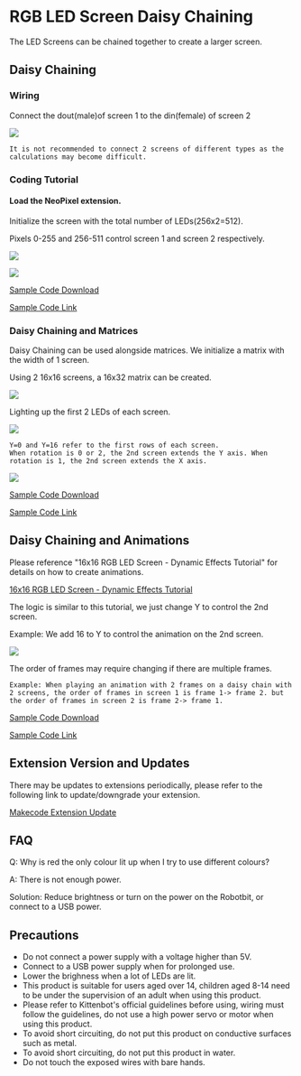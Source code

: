 # RGB LED Screen Daisy Chaining

The LED Screens can be chained together to create a larger screen.

## Daisy Chaining

### Wiring

Connect the dout(male)of screen 1 to the din(female) of screen 2

![](./LEDMatrixT3/123.jpg)

    It is not recommended to connect 2 screens of different types as the calculations may become difficult.
    
### Coding Tutorial

#### Load the NeoPixel extension.

Initialize the screen with the total number of LEDs(256x2=512).

Pixels 0-255 and 256-511 control screen 1 and screen 2 respectively.

![](./LEDMatrixT3/code2.png)

![](./LEDMatrixT3/daisymatrix.jpg)

[Sample Code Download](https://bit.ly/LEDMatrixT3_06Hex)

[Sample Code Link](https://makecode.microbit.org/_W6eTxHa4cEj5)

### Daisy Chaining and Matrices

Daisy Chaining can be used alongside matrices. We initialize a matrix with the width of 1 screen.

Using 2 16x16 screens, a 16x32 matrix can be created.

![](./LEDMatrixT3/text4180.png)

Lighting up the first 2 LEDs of each screen.

![](./LEDMatrixT3/code3.png)

    Y=0 and Y=16 refer to the first rows of each screen.       
    When rotation is 0 or 2, the 2nd screen extends the Y axis. When rotation is 1, the 2nd screen extends the X axis.

![](./LEDMatrixT3/daisychain.jpg)

[Sample Code Download](https://bit.ly/LEDMatrixT3_07Hex)

[Sample Code Link](https://makecode.microbit.org/_ipJh3qVgdbtr)



## Daisy Chaining and Animations

Please reference "16x16 RGB LED Screen - Dynamic Effects Tutorial" for details on how to create animations.

[16x16 RGB LED Screen - Dynamic Effects Tutorial](./LEDMatrixNeoMatrix3.md)

The logic is similar to this tutorial, we just change Y to control the 2nd screen.

Example: We add 16 to Y to control the animation on the 2nd screen.

![](./LEDMatrixT3/offsetY.png)

The order of frames may require changing if there are multiple frames.

    Example: When playing an animation with 2 frames on a daisy chain with 2 screens, the order of frames in screen 1 is frame 1-> frame 2. but the order of frames in screen 2 is frame 2-> frame 1.

[Sample Code Download](https://bit.ly/LEDMatrixT4_03Hex)

[Sample Code Link](https://makecode.microbit.org/_8Xy2mWWLoDtg)

## Extension Version and Updates

There may be updates to extensions periodically, please refer to the following link to update/downgrade your extension.

[Makecode Extension Update](../../../Makecode/makecode_extensionUpdate)

## FAQ

Q: Why is red the only colour lit up when I try to use different colours?

A: There is not enough power.

Solution: Reduce brightness or turn on the power on the Robotbit, or connect to a USB power.

## Precautions

- Do not connect a power supply with a voltage higher than 5V.
- Connect to a USB power supply when for prolonged use.
- Lower the brighness when a lot of LEDs are lit.
- This product is suitable for users aged over 14, children aged 8-14 need to be under the supervision of an adult when using this product.
- Please refer to Kittenbot's official guidelines before using, wiring must follow the guidelines, do not use a high power servo or motor when using this product.
- To avoid short circuiting, do not put this product on conductive surfaces such as metal.
- To avoid short circuiting, do not put this product in water.
- Do not touch the exposed wires with bare hands.

